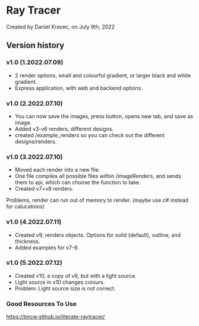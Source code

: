 # Ray Tracer

Created by Daniel Kravec, on July 9th, 2022


## Version history
### v1.0 (1.2022.07.09)
- 2 render options, small and colourful gradient, or larger black and white gradient.
- Express application, with web and backend options.

### v1.0 (2.2022.07.10)
- You can now save the images, press button, opens new tab, and save as image.
- Added v3-v6 renders, different designs.
- created /example_renders so you can check out the different designs/renders.

### v1.0 (3.2022.07.10)
- Moved each render into a new file.
- One file compiles all possible files within /imageRenders, and sends them to api, which can choose the function to take.
- Created v7+v8 renders.

Problems, render can run out of memory to render. (maybe use c# instead for calucations)

### v1.0 (4.2022.07.11)
- Created v9, renders objects. Options for solid (default), outline, and thickness.
- Added examples for v7-9.

### v1.0 (5.2022.07.12)
- Created v10, a copy of v9, but with a light source.
- Light source in v10 changes colours.
- Problem: Light source size is not correct.

### Good Resources To Use
https://tmcw.github.io/literate-raytracer/